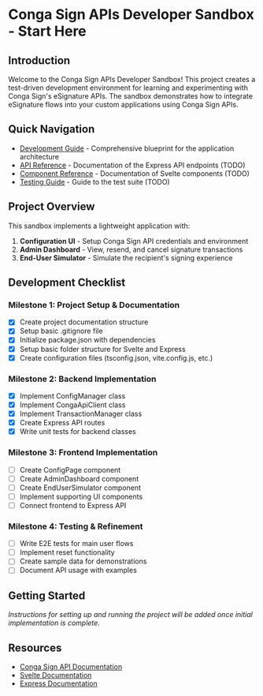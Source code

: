 # Conga Sign APIs Developer Sandbox - Start Here

## Introduction

Welcome to the Conga Sign APIs Developer Sandbox! This project creates a test-driven development environment for learning and experimenting with Conga Sign's eSignature APIs. The sandbox demonstrates how to integrate eSignature flows into your custom applications using Conga Sign APIs.

## Quick Navigation

- [Development Guide](./development-guide.md) - Comprehensive blueprint for the application architecture
- [API Reference](./api-reference.md) - Documentation of the Express API endpoints (TODO)
- [Component Reference](./component-reference.md) - Documentation of Svelte components (TODO)
- [Testing Guide](./testing-guide.md) - Guide to the test suite (TODO)

## Project Overview

This sandbox implements a lightweight application with:

1. **Configuration UI** - Setup Conga Sign API credentials and environment
2. **Admin Dashboard** - View, resend, and cancel signature transactions
3. **End-User Simulator** - Simulate the recipient's signing experience

## Development Checklist

### Milestone 1: Project Setup & Documentation

- [x] Create project documentation structure
- [x] Setup basic .gitignore file
- [x] Initialize package.json with dependencies
- [x] Setup basic folder structure for Svelte and Express
- [x] Create configuration files (tsconfig.json, vite.config.js, etc.)

### Milestone 2: Backend Implementation

- [x] Implement ConfigManager class
- [x] Implement CongaApiClient class
- [x] Implement TransactionManager class
- [x] Create Express API routes
- [x] Write unit tests for backend classes

### Milestone 3: Frontend Implementation

- [ ] Create ConfigPage component
- [ ] Create AdminDashboard component
- [ ] Create EndUserSimulator component
- [ ] Implement supporting UI components
- [ ] Connect frontend to Express API

### Milestone 4: Testing & Refinement

- [ ] Write E2E tests for main user flows
- [ ] Implement reset functionality
- [ ] Create sample data for demonstrations
- [ ] Document API usage with examples

## Getting Started

*Instructions for setting up and running the project will be added once initial implementation is complete.*

## Resources

- [Conga Sign API Documentation](https://documentation.conga.com/sign/)
- [Svelte Documentation](https://svelte.dev/docs)
- [Express Documentation](https://expressjs.com/)